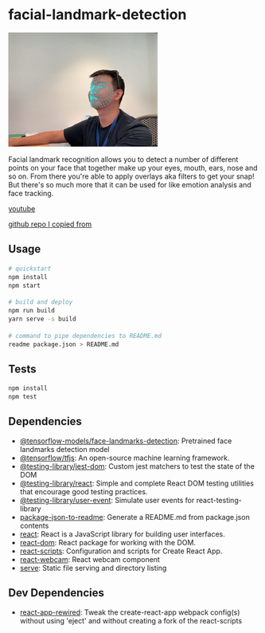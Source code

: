 # facial-landmark-detection

![](./scrn.png) 
 
 Facial landmark recognition allows you to detect a number of different points on your face that together make up your eyes, mouth, ears, nose and so on. From there you&#39;re able to apply overlays aka filters to get your snap! But there&#39;s so much more that it can be used for like emotion analysis and face tracking. 
 
[youtube](https://youtu.be/7lXYGDVHUNw)
 
[github repo I copied from](https://github.com/nicknochnack/FacialLandmarkDetection)

## Usage

```sh
# quickstart
npm install
npm start

# build and deploy
npm run build
yarn serve -s build

# command to pipe dependencies to README.md
readme package.json > README.md
```

## Tests

```sh
npm install
npm test
```

## Dependencies

- [@tensorflow-models/face-landmarks-detection](https://ghub.io/@tensorflow-models/face-landmarks-detection): Pretrained face landmarks detection model
- [@tensorflow/tfjs](https://ghub.io/@tensorflow/tfjs): An open-source machine learning framework.
- [@testing-library/jest-dom](https://ghub.io/@testing-library/jest-dom): Custom jest matchers to test the state of the DOM
- [@testing-library/react](https://ghub.io/@testing-library/react): Simple and complete React DOM testing utilities that encourage good testing practices.
- [@testing-library/user-event](https://ghub.io/@testing-library/user-event): Simulate user events for react-testing-library
- [package-json-to-readme](https://ghub.io/package-json-to-readme): Generate a README.md from package.json contents
- [react](https://ghub.io/react): React is a JavaScript library for building user interfaces.
- [react-dom](https://ghub.io/react-dom): React package for working with the DOM.
- [react-scripts](https://ghub.io/react-scripts): Configuration and scripts for Create React App.
- [react-webcam](https://ghub.io/react-webcam): React webcam component
- [serve](https://ghub.io/serve): Static file serving and directory listing

## Dev Dependencies

- [react-app-rewired](https://ghub.io/react-app-rewired): Tweak the create-react-app webpack config(s) without using &#39;eject&#39; and without creating a fork of the react-scripts

